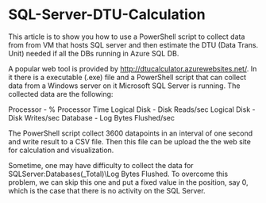 # SQL-Server-DTU-Calculation
This article is to show you how to use a PowerShell script to collect data from from VM that hosts SQL server and then estimate the DTU (Data Trans. Unit) needed if all the DBs running in Azure SQL DB.

A popular web tool is provided by http://dtucalculator.azurewebsites.net/. In it there is a executable (.exe) file and a PowerShell script that can collect data from a Windows server on it Microsoft SQL Server is running. The collected data are the following:

Processor - % Processor Time
Logical Disk - Disk Reads/sec
Logical Disk - Disk Writes/sec
Database - Log Bytes Flushed/sec

The PowerShell script collect 3600 datapoints in an interval of one second and write result to a CSV file. Then this file can be upload the the web site for calculation and visualization. 

Sometime, one may have difficulty to collect the data for SQLServer:Databases(_Total)\Log Bytes Flushed. To overcome this problem, we can skip this one and put a fixed value in the position, say 0, which is the case that there is no activity on the SQL Server.

